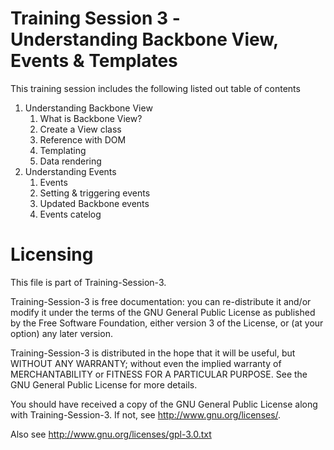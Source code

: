 Training Session 3 - <br>Understanding Backbone View, Events &amp; Templates
============================================================================

This training session includes the following listed out table of contents

<ol>
  <li>Understanding Backbone View
    <ol>
      <li>What is Backbone View?</li>
      <li>Create a View class</li>
      <li>Reference with DOM</li>
      <li>Templating</li>
      <li>Data rendering</li>      
    </ol>
  </li>
  <li>Understanding Events
    <ol>
      <li>Events</li>
      <li>Setting &amp; triggering events</li>
      <li>Updated Backbone events</li>
      <li>Events catelog</li>   
    </ol>
  </li>
</ol>

  
Licensing
=========

This file is part of Training-Session-3.

Training-Session-3 is free documentation: you can re-distribute it and/or modify it under the terms of the GNU General Public License as published by the Free Software Foundation, either version 3 of the License, or (at your option) any later version.

Training-Session-3 is distributed in the hope that it will be useful, but WITHOUT ANY WARRANTY; without even the implied warranty of MERCHANTABILITY or FITNESS FOR A PARTICULAR PURPOSE. See the GNU General Public License for more details.

You should have received a copy of the GNU General Public License along with Training-Session-3. If not, see http://www.gnu.org/licenses/.

Also see http://www.gnu.org/licenses/gpl-3.0.txt
